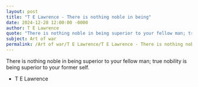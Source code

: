 ```yaml
---
layout: post
title: "T E Lawrence - There is nothing noble in being"
date: 2024-12-28 12:00:00 -0000
author: T E Lawrence
quote: "There is nothing noble in being superior to your fellow man; true nobility is being superior to your former self."
subject: Art of war
permalink: /Art of war/T E Lawrence/T E Lawrence - There is nothing noble in being
---
```


There is nothing noble in being superior to your fellow man; true nobility is being superior to your former self.

- T E Lawrence
